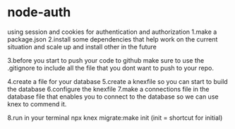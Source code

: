 # node-auth

using session and cookies for authentication and authorization
1.make a package.json
2.install some dependencies that help work on the current situation and scale up and
install other in the future

3.before you start to push your code to github make sure to use the .gitignore
to include all the file that you dont want to push to your repo.

4.create a file for your database
5.create a knexfile so you can start to build the database
6.configure the knexfile
7.make a connections file in the database file that enables you to connect to the
database so we can use knex to commend it.

8.run in your terminal npx knex migrate:make init
(init = shortcut for initial)
